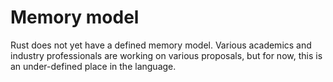 # Memory model

Rust does not yet have a defined memory model. Various academics and industry professionals
are working on various proposals, but for now, this is an under-defined place
in the language.
